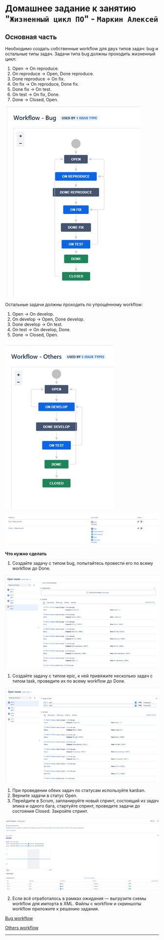 # Домашнее задание к занятию "`Жизненный цикл ПО`" - `Маркин Алексей`

## Основная часть

Необходимо создать собственные workflow для двух типов задач: bug и остальные типы задач. Задачи типа bug должны проходить жизненный цикл:

1. Open -> On reproduce.
2. On reproduce -> Open, Done reproduce.
3. Done reproduce -> On fix.
4. On fix -> On reproduce, Done fix.
5. Done fix -> On test.
6. On test -> On fix, Done.
7. Done -> Closed, Open.

![1](https://github.com/Markin-AI/ci-01/blob/main/img/1.png)

Остальные задачи должны проходить по упрощённому workflow:

1. Open -> On develop.
2. On develop -> Open, Done develop.
3. Done develop -> On test.
4. On test -> On develop, Done.
5. Done -> Closed, Open.

![2](https://github.com/Markin-AI/ci-01/blob/main/img/2.png)

![3](https://github.com/Markin-AI/ci-01/blob/main/img/3.png)

**Что нужно сделать**

1. Создайте задачу с типом bug, попытайтесь провести его по всему workflow до Done. 

![4](https://github.com/Markin-AI/ci-01/blob/main/img/4.png)

1. Создайте задачу с типом epic, к ней привяжите несколько задач с типом task, проведите их по всему workflow до Done. 

![5](https://github.com/Markin-AI/ci-01/blob/main/img/5.png)

1. При проведении обеих задач по статусам используйте kanban. 
1. Верните задачи в статус Open.
1. Перейдите в Scrum, запланируйте новый спринт, состоящий из задач эпика и одного бага, стартуйте спринт, проведите задачи до состояния Closed. Закройте спринт.

![6](https://github.com/Markin-AI/ci-01/blob/main/img/6.png)

2. Если всё отработалось в рамках ожидания — выгрузите схемы workflow для импорта в XML. Файлы с workflow и скриншоты workflow приложите к решению задания.

[Bug workflow](https://github.com/Markin-AI/ci-01/blob/main/Bug.xml)

[Others workflow](https://github.com/Markin-AI/ci-01/blob/main/Others.xml)


---